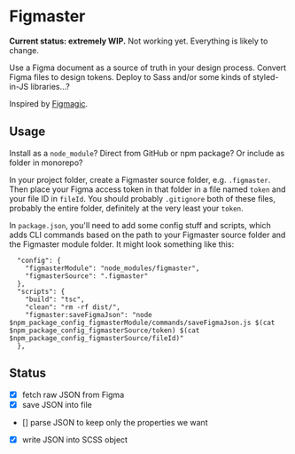 # Figmaster

**Current status: extremely WIP.** Not working yet. Everything is likely to change.

Use a Figma document as a source of truth in your design process. Convert Figma files to design tokens. Deploy to Sass and/or some kinds of styled-in-JS libraries...?

Inspired by [Figmagic](https://github.com/mikaelvesavuori/figmagic).

## Usage

Install as a `node_module`? Direct from GitHub or npm package? Or include as folder in monorepo?

In your project folder, create a Figmaster source folder, e.g. `.figmaster`. Then place your Figma access token in that folder in a file named `token` and your file ID in `fileId`. You should probably `.gitignore` both of these files, probably the entire folder, definitely at the very least your `token`.

In `package.json`, you'll need to add some config stuff and scripts, which adds CLI commands based on the path to your Figmaster source folder and the Figmaster module folder. It might look something like this:

```
  "config": {
    "figmasterModule": "node_modules/figmaster",
    "figmasterSource": ".figmaster"
  },
  "scripts": {
    "build": "tsc",
    "clean": "rm -rf dist/",
    "figmaster:saveFigmaJson": "node $npm_package_config_figmasterModule/commands/saveFigmaJson.js $(cat $npm_package_config_figmasterSource/token) $(cat $npm_package_config_figmasterSource/fileId)"
  },

```

## Status

- [x] fetch raw JSON from Figma
- [x] save JSON into file
- [] parse JSON to keep only the properties we want
- [x] write JSON into SCSS object
